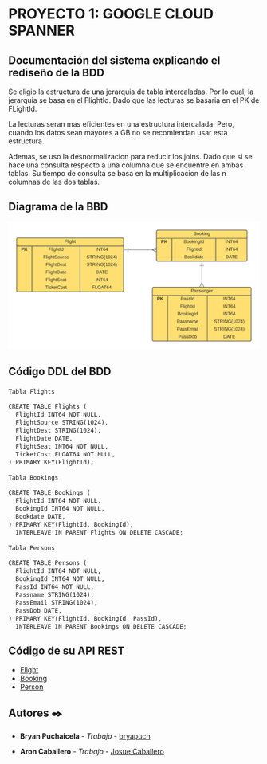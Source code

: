 # PROYECTO 1: GOOGLE CLOUD SPANNER

## Documentación del sistema explicando el rediseño de la BDD
Se eligio la estructura de una jerarquia de tabla intercaladas. Por lo cual, la jerarquia se basa en el FlightId. Dado que las lecturas se basaria en el PK de FLightId. 

La lecturas seran mas eficientes en una estructura intercalada. Pero, cuando los datos sean mayores a GB no se recomiendan usar esta estructura.

Ademas, se uso la desnormalizacion para reducir los joins. Dado que si se hace una consulta respecto a una columna que se encuentre en ambas tablas. Su tiempo de consulta se basa en la multiplicacion de las n columnas de las dos tablas.
## Diagrama de la BBD

<p align="center">
  <img src="public/images/DiagramaDB2.png" width="550" title="Diagrama de BDD">
</p>

## Código DDL del BDD

`Tabla Flights`

```
CREATE TABLE Flights (
  FlightId INT64 NOT NULL,
  FlightSource STRING(1024),
  FlightDest STRING(1024),
  FlightDate DATE,
  FlightSeat INT64 NOT NULL,
  TicketCost FLOAT64 NOT NULL,
) PRIMARY KEY(FlightId);
```
`Tabla Bookings`
```
CREATE TABLE Bookings (
  FlightId INT64 NOT NULL,
  BookingId INT64 NOT NULL,
  Bookdate DATE,
) PRIMARY KEY(FlightId, BookingId),
  INTERLEAVE IN PARENT Flights ON DELETE CASCADE;
```
`Tabla Persons`
```
CREATE TABLE Persons (
  FlightId INT64 NOT NULL,
  BookingId INT64 NOT NULL,
  PassId INT64 NOT NULL,
  Passname STRING(1024),
  PassEmail STRING(1024),
  PassDob DATE,
) PRIMARY KEY(FlightId, BookingId, PassId),
  INTERLEAVE IN PARENT Bookings ON DELETE CASCADE;
```

## Código de su API REST
* [Flight](https://github.com/bryapuch/db-2-Parcial-proyecto/blob/main/model/Flight.js)
* [Booking](https://github.com/bryapuch/db-2-Parcial-proyecto/blob/main/model/Bookings.js)
* [Person](https://github.com/bryapuch/db-2-Parcial-proyecto/blob/main/model/Person.js)

## Autores ✒️
* **Bryan Puchaicela** - *Trabajo* - [bryapuch](https://github.com/bryapuch)

* **Aron Caballero** - *Trabajo* - [Josue Caballero](https://github.com/Josue-Caballero)